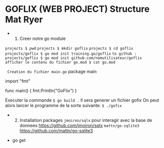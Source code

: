 # GOFLIX (WEB PROJECT) Structure Mat Ryer

- 1. Creer notre go module

``projects $ pwd``
``projects $ mkdir goflix``
``projects $ cd goflix``
``projects/goflix $ go mod init training.go/goflix``
``to github : projects/goflix $ go mod init github.com/nomutilisateur/goflix``
``afficher le contenu du fichier go.mod $ cat go.mod``

`` Creation du fichier main.go``
package main

import "fmt"

func main() {
	fmt.Println("GoFlix")
}

Executer la commande ``$ go build .``
Il sera generer un fichier gofix
On peut alors lancer le programme de la sorte suivante: ``$ ./gofix``


- 2. Installation packages 
``jmoiron/sqlx`` pour interagir avec la base de donnees https://github.com/jmoiron/sqlx
``mattn/go-sqlite3`` https://github.com/mattn/go-sqlite3

- go get